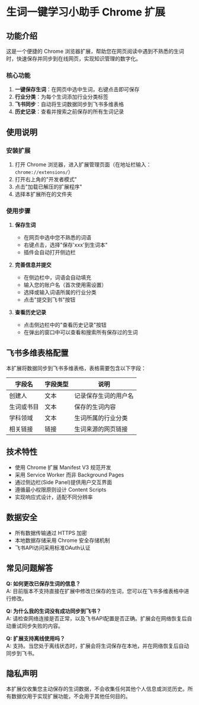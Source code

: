 # 生词一键学习小助手 Chrome 扩展

## 功能介绍

这是一个便捷的 Chrome 浏览器扩展，帮助您在网页阅读中遇到不熟悉的生词时，快速保存并同步到在线网页，实现知识管理的数字化。

### 核心功能

1. **一键保存生词**：在网页中选中生词，右键点击即可保存
2. **行业分类**：为每个生词添加行业分类标签
3. **飞书同步**：自动将生词数据同步到飞书多维表格
4. **历史记录**：查看并搜索之前保存的所有生词记录

## 使用说明

### 安装扩展

1. 打开 Chrome 浏览器，进入扩展管理页面（在地址栏输入：`chrome://extensions/`）
2. 打开右上角的"开发者模式"
3. 点击"加载已解压的扩展程序"
4. 选择本扩展所在的文件夹

### 使用步骤

1. **保存生词**
   - 在网页中选中您不熟悉的词语
   - 右键点击，选择"保存'xxx'到生词本"
   - 插件会自动打开侧边栏

2. **完善信息并提交**
   - 在侧边栏中，词语会自动填充
   - 输入您的账户名（首次使用需设置）
   - 选择或输入词语所属的行业分类
   - 点击"提交到飞书"按钮

3. **查看历史记录**
   - 点击侧边栏中的"查看历史记录"按钮
   - 在弹出的窗口中可以查看和搜索所有保存过的生词

## 飞书多维表格配置

本扩展将数据同步到飞书多维表格，表格需要包含以下字段：

| 字段名        | 字段类型      | 说明                 |
|--------------|--------------|---------------------|
| 创建人        | 文本         | 记录保存生词的用户名   |
| 生词或书目     | 文本         | 保存的生词内容        |
| 学科领域       | 文本         | 生词所属的行业分类     |
| 相关链接       | 链接         | 生词来源的网页链接     |

## 技术特性

- 使用 Chrome 扩展 Manifest V3 规范开发
- 采用 Service Worker 而非 Background Pages
- 通过侧边栏(Side Panel)提供用户交互界面
- 遵循最小权限原则设计 Content Scripts
- 实现响应式设计，适配不同分辨率

## 数据安全

- 所有数据传输通过 HTTPS 加密
- 本地数据存储采用 Chrome 安全存储机制
- 飞书API访问采用标准OAuth认证

## 常见问题解答

**Q: 如何更改已保存生词的信息？**  
A: 目前版本不支持直接在扩展中修改已保存的生词，您可以在飞书多维表格中进行修改。

**Q: 为什么我的生词没有成功同步到飞书？**  
A: 请检查网络连接是否正常，以及飞书API配置是否正确。扩展会在网络恢复后自动重试同步失败的内容。

**Q: 扩展支持离线使用吗？**  
A: 支持。当您处于离线状态时，扩展会将生词保存在本地，并在网络恢复后自动同步到飞书。

## 隐私声明

本扩展仅收集您主动保存的生词数据，不会收集任何其他个人信息或浏览历史。所有数据仅用于实现扩展功能，不会用于其他任何目的。
